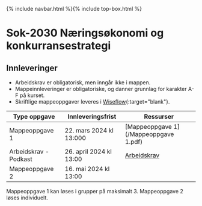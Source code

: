 {% include navbar.html %}{% include top-box.html %}
# Sok-2030 Næringsøkonomi og konkurransestrategi   

## Innleveringer 

- Arbeidskrav er obligatorisk, men inngår ikke i mappen.
- Mappeinnleveringer er obligatoriske, og danner grunnlag for karakter A-F på kurset.
- Skriftlige mappeoppgaver leveres i [Wiseflow](https://europe.wiseflow.net/participant/){:target="blank"}. 


| Type oppgave                       | Innleveringsfrist | Ressurser |
|------------------------------------|-------------------|-----------|
|Mappeoppgave 1                      | 22. mars 2024 kl 13:000           |[Mappeoppgave 1](/Mappeoppgave 1.pdf)     |
|Arbeidskrav - Podkast               | 26. april 2024 kl 13:00  |[Arbeidskrav](/Arbeidskrav.pdf)   |
|Mappeoppgave 2                      | 16. mai 2024 kl 13:00  |     |


Mappeoppgave 1 kan løses i grupper på maksimalt 3. Mappeoppgave 2 løses individuelt.

